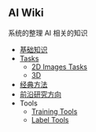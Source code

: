 ## AI Wiki

系统的整理 AI 相关的知识

- [基础知识](/basic)
- [Tasks](/tasks_brief)
  - [2D Images Tasks](/2dimage)
  - [3D](/3d)
- [经典方法](/classic)
- [前沿研究方向](/research)
- Tools
  - [Training Tools](/training)
  - [Label Tools](/label)
